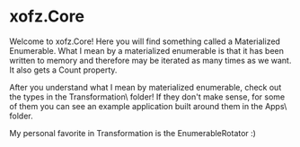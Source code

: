 # xofz.Core
Welcome to xofz.Core!  Here you will find something called a Materialized Enumerable.  What I mean by a materialized enumerable is that it has been written to memory and therefore may be iterated as many times as we want.  It also gets a Count property.

After you understand what I mean by materialized enumerable, check out the types in the Transformation\ folder!  If they don't make sense, for some of them you can see an example application built around them in the Apps\ folder.

My personal favorite in Transformation is the EnumerableRotator :)
